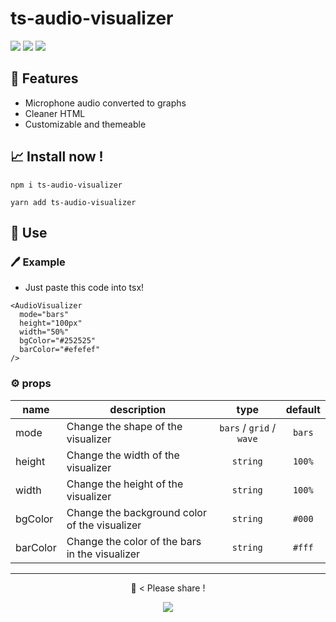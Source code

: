 # ts-audio-visualizer

[![][license]][license-url] [![][stars]][gh-url] [![][commit]][gh-url]

## 💐 Features

- Microphone audio converted to graphs
- Cleaner HTML
- Customizable and themeable

## 📈 Install now !

```
npm i ts-audio-visualizer
```
```
yarn add ts-audio-visualizer
```

## 🚀 Use

### 🖊️ Example
- Just paste this code into tsx!
```
<AudioVisualizer
  mode="bars"
  height="100px"
  width="50%"
  bgColor="#252525"
  barColor="#efefef"
/>
```

### ⚙️ props
|name|description|type|default|
|-|-|:-:|:-:|
|mode|Change the shape of the visualizer|`bars` / `grid` / `wave`|`bars`|
|height|Change the width of the visualizer|`string`|`100%`|
|width|Change the height of the visualizer|`string`|`100%`|
|bgColor|Change the background color of the visualizer|`string`|`#000`|
|barColor|Change the color of the bars in the visualizer|`string`|`#fff`|


---

<div align="center">

🐸 < Please share !

[![][tweet]][tweet-url]

</div>

[tweet-url]: https://twitter.com/intent/tweet?text=ts-audio-visualizer%20%0D%0Ahttps://github.com/imaimai17468/ts-audio-visualizer
[tweet]: https://img.shields.io/twitter/url?style=social&url=https%3A%2F%2Fgithub.com%2Fimaimai17468%2Fts-audio-visualizer
[license]: https://badgen.net/github/license/imaimai17468/ts-audio-visualizer?color=green
[license-url]: https://github.com/imaimai17468/ts-audio-visualizer/blob/master/LICENSE
[stars]: https://badgen.net/github/stars/imaimai17468/ts-audio-visualizer?color=green
[gh-url]: https://github.com/imaimai17468/ts-audio-visualizer
[commit]: https://badgen.net/github/last-commit/imaimai17468/ts-audio-visualizer?icon=github&color=green
